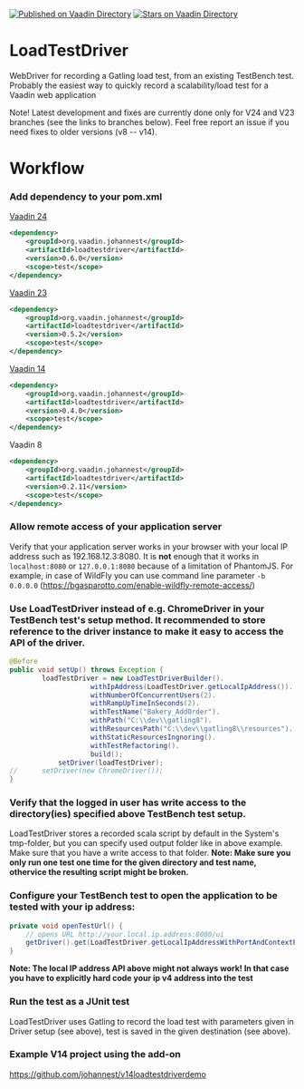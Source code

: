 [![Published on Vaadin  Directory](https://img.shields.io/badge/Vaadin%20Directory-published-00b4f0.svg)](https://vaadin.com/directory/component/loadtestdriver-add-on)
[![Stars on Vaadin Directory](https://img.shields.io/vaadin-directory/star/loadtestdriver-add-on.svg)](https://vaadin.com/directory/component/loadtestdriver-add-on)

LoadTestDriver
==============
WebDriver for recording a Gatling load test, from an existing TestBench test.
Probably the easiest way to quickly record a scalability/load test for a Vaadin web application

Note! Latest development and fixes are currently done only for V24 and V23 branches (see the links to branches below). Feel free report an issue if you need fixes to older versions (v8 -- v14).

Workflow
========
### Add dependency to your pom.xml
[Vaadin 24](https://github.com/johannest/loadtestdriver/tree/v24)
```xml
<dependency>
	<groupId>org.vaadin.johannest</groupId>
	<artifactId>loadtestdriver</artifactId>
	<version>0.6.0</version>
	<scope>test</scope>
</dependency> 
```

[Vaadin 23](https://github.com/johannest/loadtestdriver/tree/v23)
```xml
<dependency>
	<groupId>org.vaadin.johannest</groupId>
	<artifactId>loadtestdriver</artifactId>
	<version>0.5.2</version>
	<scope>test</scope>
</dependency> 
```

[Vaadin 14](https://github.com/johannest/loadtestdriver/tree/v10)
```xml
<dependency>
	<groupId>org.vaadin.johannest</groupId>
	<artifactId>loadtestdriver</artifactId>
	<version>0.4.0</version>
	<scope>test</scope>
</dependency> 
```

Vaadin 8
```xml
<dependency>
	<groupId>org.vaadin.johannest</groupId>
	<artifactId>loadtestdriver</artifactId>
	<version>0.2.11</version>
	<scope>test</scope>
</dependency> 
```

### Allow remote access of your application server 
Verify that your application server works in your browser with your local IP address such as 192.168.12.3:8080. It is **not** enough that it works in `localhost:8080` or `127.0.0.1:8080` because of a limitation of PhantomJS. For example, in case of WildFly you can use command line parameter `-b 0.0.0.0` (https://bgasparotto.com/enable-wildfly-remote-access/)

### Use LoadTestDriver instead of e.g. ChromeDriver in your TestBench test's setup method. It recommended to store reference to the driver instance to make it easy to access the API of the driver.
```Java
@Before
public void setUp() throws Exception {
	    loadTestDriver = new LoadTestDriverBuilder().
    				withIpAddress(LoadTestDriver.getLocalIpAddress()).
    				withNumberOfConcurrentUsers(2).
    				withRampUpTimeInSeconds(2).
    				withTestName("Bakery_AddOrder").
    				withPath("C:\\dev\\gatling8").
    				withResourcesPath("C:\\dev\\gatling8\\resources").
    				withStaticResourcesIngnoring().
    				withTestRefactoring().
    				build();
    		setDriver(loadTestDriver);
//		setDriver(new ChromeDriver());	
}
```

### Verify that the logged in user has write access to the directory(ies) specified above TestBench test setup.
LoadTestDriver stores a recorded scala script by default in the System's tmp-folder, but you can specify used output folder like in above example. Make sure that you have a write access to that folder.
**Note: Make sure you only run one test one time for the given directory and test name, othervice the resulting script might be broken.**

### Configure your TestBench test to open the application to be tested with your ip address:
```Java
private void openTestUrl() {
	// opens URL http://your.local.ip.address:8080/ui
    getDriver().get(LoadTestDriver.getLocalIpAddressWithPortAndContextPath(8080,"ui"));
}
```
**Note: The local IP address API above might not always work! In that case you have to explicitly hard code your ip v4 address into the test**

### Run the test as a JUnit test
LoadTestDriver uses Gatling to record the load test with parameters given in Driver setup (see above), test is saved in the given destination (see above).

### Example V14 project using the add-on
https://github.com/johannest/v14loadtestdriverdemo
